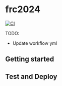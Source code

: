 # frc2024
[![CI](https://github.com/sonic-howl/frc2024/actions/workflows/integrate.yml/badge.svg?branch=main)](https://github.com/sonic-howl/frc2024/actions/workflows/integrate.yml)

TODO:
- Update workflow yml
## Getting started


## Test and Deploy
